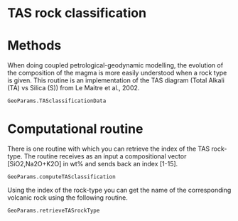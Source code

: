 # TAS rock classification

# Methods
When doing coupled petrological-geodynamic modelling, the evolution of the composition of the magma is more easily understood when a rock type is given. This routine is an implementation of the TAS diagram (Total Alkali (TA) vs Silica (S)) from Le Maitre et al., 2002.

```@docs
GeoParams.TASclassificationData
```

# Computational routine
There is one routine with which you can retrieve the index of the TAS rock-type. The routine receives as an input a compositional vector [SiO2,Na2O+K2O] in wt% and sends back an index [1-15].
        

```@docs
GeoParams.computeTASclassification
```

Using the index of the rock-type you can get the name of the corresponding volcanic rock using the following routine.


```@docs
GeoParams.retrieveTASrockType
```